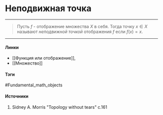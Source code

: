 # Неподвижная точка
***
>Пусть $f$ - отображение множества $X$ в себя. Тогда точку $x\in X$ называют *неподвижной точкой* отображения $f$ если $f(x)=x$.

***
#### Линки
- [[Функция или отображение]],
- [[Множество]]
#### Тэги
 #Fundamental_math_objects  
#### Источники
1. Sidney A. Morris "Topology without tears" c.161